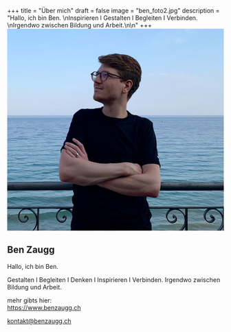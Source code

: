 +++
title = "Über mich"
draft = false
image = "ben_foto2.jpg"
description = "Hallo, ich bin Ben. \nInspirieren l Gestalten l Begleiten I Verbinden. \nIrgendwo zwischen Bildung und Arbeit.\n\n"
+++
![](ben_foto2.jpg)

## Ben Zaugg

Hallo, ich bin Ben. 

Gestalten l Begleiten I Denken I Inspirieren I Verbinden. 
Irgendwo zwischen Bildung und Arbeit.

mehr gibts hier: \
<https://www.benzaugg.ch>

kontakt@benzaugg.ch

[](https://www.benzaugg.ch)